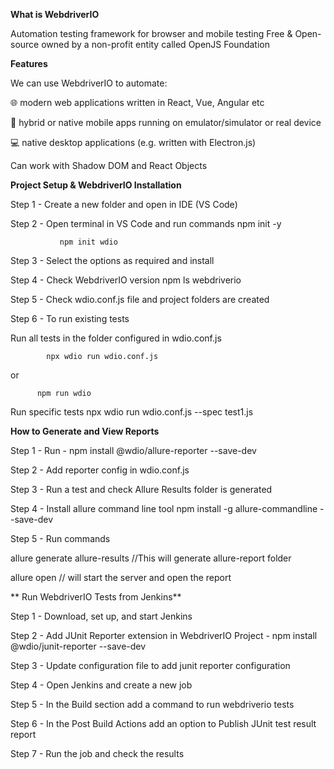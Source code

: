 **What is WebdriverIO**

Automation testing framework for browser and mobile testing
Free & Open-source
owned by a non-profit entity called OpenJS Foundation

**Features**

We can use WebdriverIO to automate:

🌐   modern web applications written in React, Vue, Angular etc

📱   hybrid or native mobile apps running on emulator/simulator or real device

💻   native desktop applications (e.g. written with Electron.js)

Can work with Shadow DOM and React Objects

**Project Setup & WebdriverIO Installation**

Step 1 - Create a new folder and open in IDE (VS Code)

Step 2 - Open terminal in VS Code and run commands  npm init -y

               npm init wdio
Step 3 - Select the options as required and install

Step 4 - Check WebdriverIO version  npm ls webdriverio

Step 5 - Check wdio.conf.js file and project folders are created

Step 6 - To run existing tests

Run all tests in the folder configured in wdio.conf.js

            npx wdio run wdio.conf.js

or

          npm run wdio

Run specific tests npx wdio run wdio.conf.js --spec test1.js 


**How to Generate and View Reports**

Step 1 - Run - npm install @wdio/allure-reporter --save-dev

Step 2 - Add reporter config in wdio.conf.js

Step 3 - Run a test and check Allure Results folder is generated

Step 4 - Install allure command line tool  npm install -g allure-commandline --save-dev

Step 5 - Run commands

 allure generate allure-results //This will generate allure-report folder
 
 allure open     // will start the server and open the report

** Run WebdriverIO Tests from Jenkins**
 
 Step 1 - Download, set up, and start Jenkins
 
 Step 2 - Add JUnit Reporter extension in WebdriverIO Project - npm install @wdio/junit-reporter --save-dev
 
 Step 3 - Update configuration file to add junit reporter configuration
 
 Step 4 - Open Jenkins and create a new job
 
 Step 5 - In the Build section add a command to run webdriverio tests
 
 Step 6 - In the Post Build Actions add an option to Publish JUnit test result report
 
 Step 7 - Run the job and check the results

 
